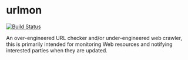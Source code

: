 # urlmon

[![Build Status](https://travis-ci.org/esha/urlmon.svg?branch=master)](https://travis-ci.org/esha/urlmon)

An over-engineered URL checker and/or under-engineered web crawler, this is
primarily intended for monitoring Web resources and notifying interested
parties when they are updated. 
